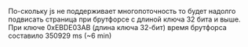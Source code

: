 По-скольку js не поддерживает многопоточность то будет надолго подвисать страница при брутфорсе с длиной ключа 32 бита и выше. При ключе 0xEBDE03AB (длина ключа 32-бит) время брутфорса составило 350929 ms (~6 min)
